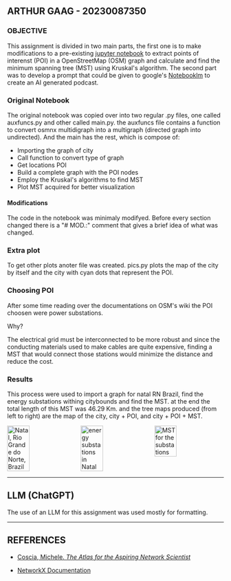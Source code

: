 ## ARTHUR GAAG - 20230087350

### OBJECTIVE

  

This assignment is divided in two main parts, the first one is to make modifications to a pre-existing [jupyter notebook]() to extract points of interenst (POI) in a OpenStreetMap (OSM) graph and calculate and find the minimum spanning tree (MST) using Kruskal's algorithm. The second part was to develop a prompt that could be given to google's [Notebooklm]() to create an AI generated podcast.


### Original Notebook

The original notebook was copied over into two regular .py files, one called auxfuncs.py and other called main.py.
the auxfuncs file contains a function to convert osmnx multidigraph into a multigraph (directed graph into undirected).
And the main has the rest, which is compose of:

- Importing the graph of city
- Call function to convert type of graph
- Get locations POI
- Build a complete graph with the POI nodes
- Employ the Kruskal's algorithms to find MST
- Plot MST acquired for better visualization

#### Modifications

The code in the notebook was minimaly modifyed. Before every section changed there is a "# MOD.:" comment that gives a brief idea of what was changed.

### Extra plot

To get other plots anoter file was created. pics.py plots the map of the city by itself and the city with cyan dots that represent the POI.

  
### Choosing POI

After some time reading over the documentations on OSM's wiki the POI choosen were power substations.

Why?

The electrical grid must be interconnected to be more robust and since the conducting materials used to make cables are quite expensive, finding a MST that would connect those stations would minimize the distance and reduce the cost.


### Results

This process were used to import a graph for natal RN Brazil, find the energy substations withing citybounds and find the MST.
at the end the total length of this MST was 46.29 Km. and the tree maps produced (from left to right) are the map of the city, city + POI, and city + POI + MST.

<div style="display: flex; justify-content: space-between;">
  <img src="images/natal.svg" alt="Natal, Rio Grande do Norte, Brazil" style="width: 32%; height: auto;">
  <img src="images/POI.svg" alt="energy substations in Natal" style="width: 32%; height: auto;">
  <img src="images/plot.svg" alt="MST for the substations" style="width: 32%; height: auto;">
</div>


  


---

  

## LLM (ChatGPT)
 

The use of an LLM for this assignment was used mostly for formatting.

  
---


## REFERENCES

  

- [Coscia, Michele. *The Atlas for the Aspiring Network Scientist*](https://www.networkatlas.eu/)

- [NetworkX Documentation](https://networkx.org/documentation/stable/reference/index.html)

